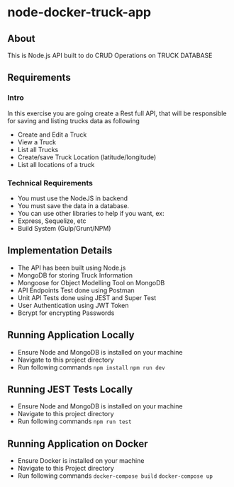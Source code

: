 # node-docker-truck-app

## About
This is Node.js API built to do CRUD Operations on TRUCK DATABASE

## Requirements
### Intro
In this exercise you are going create a Rest full API, that will be responsible for saving and
listing trucks data as following
- Create and Edit a Truck
- View a Truck
- List all Trucks
- Create/save Truck Location (latitude/longitude)
- List all locations of a truck
### Technical Requirements
- You must use the NodeJS in backend
- You must save the data in a database.
- You can use other libraries to help if you want, ex:
- Express, Sequelize, etc
- Build System (Gulp/Grunt/NPM)

## Implementation Details 
- The API has been built using Node.js
- MongoDB for storing Truck Information 
- Mongoose for Object Modelling Tool on MongoDB
- API Endpoints Test done using Postman
- Unit API Tests done using JEST and Super Test
- User Authentication using JWT Token
- Bcrypt for encrypting Passwords

## Running Application Locally
- Ensure Node and MongoDB is installed on your machine
- Navigate to this project directory 
- Run following commands
 ```npm install```
 ```npm run dev```

## Running JEST Tests Locally
- Ensure Node and MongoDB is installed on your machine
- Navigate to this project directory 
- Run following commands
 ```npm run test```

## Running Application on Docker
- Ensure Docker is installed on your machine
- Navigate to this Project directory
- Run following commands
 ```docker-compose build```
 ```docker-compose up```

